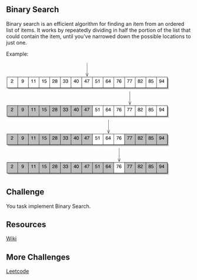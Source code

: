 ## Binary Search

Binary search is an efficient algorithm for finding an item from an ordered list of items. It works by repeatedly dividing in half the portion of the list that could contain the item, until you've narrowed down the possible locations to just one.

Example:

![BinarySearch](binarysearch.jpg)

## Challenge

You task implement Binary Search.

## Resources
[Wiki](https://en.wikipedia.org/wiki/Binary_search_algorithm)

## More Challenges

[Leetcode](https://leetcode.com/tag/binary-search/)
